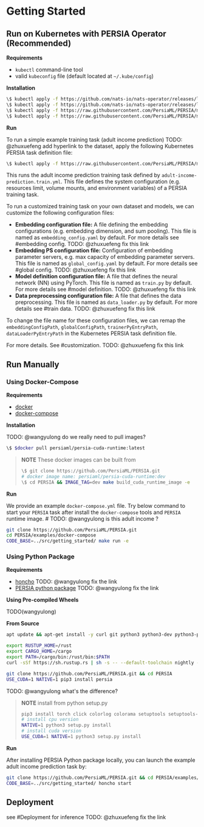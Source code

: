 # Getting Started

<!-- - [Use Docker Images](#use-docker-images)
    - [Using pre-built images](#using-pre-built-images)
    - [Building the image locally](#building-the-image-locally)
- [Install Manually](#install-manually)
    - [Common Requirements](#common-requirements)
    - [Install from Pip](#install-from-pip)
    - [Install from source](#install-from-source) -->

## Run on Kubernetes with PERSIA Operator (Recommended)

**Requirements**

* `kubectl` command-line tool
* valid `kubeconfig` file (default located at `~/.kube/config`)

**Installation**

```bash
\$ kubectl apply -f https://github.com/nats-io/nats-operator/releases/latest/download/00-prereqs.yaml
\$ kubectl apply -f https://github.com/nats-io/nats-operator/releases/latest/download/10-deployment.yaml
\$ kubectl apply -f https://raw.githubusercontent.com/PersiaML/PERSIA/main/k8s/resources/jobs.persia.com.yaml
\$ kubectl apply -f https://raw.githubusercontent.com/PersiaML/PERSIA/main/k8s/resources/operator.persia.com.yaml
```

**Run**

To run a simple example training task (adult income prediction) TODO: @zhuxuefeng add hyperlink to the dataset, apply the following Kubernetes PERSIA task definition file:

```bash
\$ kubectl apply -f https://raw.githubusercontent.com/PersiaML/PERSIA/main/k8s/example/adult-income-prediction.train.yml
```

This runs the adult income prediction training task defined by `adult-income-prediction.train.yml`. This file defines the system configuration (e.g. resources limit, volume mounts, and environment variables) of a PERSIA training task.

To run a customized training task on your own dataset and models, we can customize the following configuration files:

- **Embedding configuration file:** A file defining the embedding configurations (e.g. embedding dimension, and sum pooling). This file is named as `embedding_config.yaml` by default. For more details see #embedding config. TODO: @zhuxuefeng fix this link
- **Embedding PS configuration file:** Configuration of embedding parameter servers, e.g. max capacity of embedding parameter servers. This file is named as `global_config.yaml` by default. For more details see #global config. TODO: @zhuxuefeng fix this link
- **Model definition configuration file:** A file that defines the neural network (NN) using PyTorch. This file is named as `train.py` by default. For more details see #model definition. TODO: @zhuxuefeng fix this link
- **Data preprocessing configuration file:** A file that defines the data preprocessing. This file is named as `data_loader.py` by default. For more details see #train data. TODO: @zhuxuefeng fix this link

To change the file name for these configuration files, we can remap the `embeddingConfigPath`, `globalConfigPath`, `trainerPyEntryPath`, `dataLoaderPyEntryPath` in the Kubernetes PERSIA task definition file.

For more details. See #customization. TODO: @zhuxuefeng fix this link

## Run Manually

### Using Docker-Compose

**Requirements**

* [docker](https://docs.docker.com/engine/install/ubuntu/)
* [docker-compose](https://docs.docker.com/compose/)

**Installation**

TODO: @wangyulong  do we really need to pull images?

```bash
\$ $docker pull persiaml/persia-cuda-runtime:latest
```
> **NOTE** These docker images can be built from
> ```bash
> \$ git clone https://github.com/PersiaML/PERSIA.git
> # docker image name: persiaml/persia-cuda-runtime:dev
> \$ cd PERSIA && IMAGE_TAG=dev make build_cuda_runtime_image -e
> ```

**Run**

We provide an example `docker-compose.yml` file. Try below command to start your `PERSIA` task after install the `docker-compose` tools and `PERSIA` runtime image. # TODO: @wangyulong is this adult income ?

```bash
git clone https://github.com/PersiaML/PERSIA.git
cd PERSIA/examples/docker-compose
CODE_BASE=../src/getting_started/ make run -e
```

### Using Python Package

**Requirements**

* [honcho](xxx) TODO: @wangyulong fix the link
* [PERSIA python package](xxx) TODO: @wangyulong fix the link

**Using Pre-compiled Wheels**

TODO(wangyulong)

**From Source**

```bash
apt update && apt-get install -y curl git python3 python3-dev python3-pip 

export RUSTUP_HOME=/rust
export CARGO_HOME=/cargo
export PATH=/cargo/bin:/rust/bin:$PATH
curl -sSf https://sh.rustup.rs | sh -s -- --default-toolchain nightly -y --profile default --no-modify-path

git clone https://github.com/PersiaML/PERSIA.git && cd PERSIA 
USE_CUDA=1 NATIVE=1 pip3 install persia
```

TODO: @wangyulong what's the difference?

> **NOTE** install from python setup.py
> ```bash
> pip3 install torch click colorlog colorama setuptools setuptools-rust setuptools_scm
> # install cpu version
> NATIVE=1 python3 setup.py install
> # install cuda version
> USE_CUDA=1 NATIVE=1 python3 setup.py install
> ```

**Run**

After installing PERSIA Python package locally, you can launch the example adult income prediction task by:

```bash
git clone https://github.com/PersiaML/PERSIA.git && cd PERSIA/examples/honcho   # TODO: use dataset name for example dir
CODE_BASE=../src/getting_started/ honcho start
```

## Deployment

see #Deployment for inference  TODO: @zhuxuefeng  fix the link
